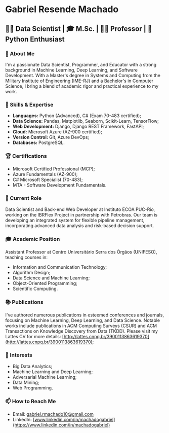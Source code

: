 # Gabriel Resende Machado

## 👨‍💻 Data Scientist | 🎓 M.Sc. | 👨‍🏫 Professor | 🐍 Python Enthusiast

### 🌟 About Me

I'm a passionate Data Scientist, Programmer, and Educator with a strong background in Machine Learning, Deep Learning, and Software Development. With a Master's degree in Systems and Computing from the Military Institute of Engineering (IME-RJ) and a Bachelor's in Computer Science, I bring a blend of academic rigor and practical experience to my work.

### 🔧 Skills & Expertise

- **Languages:** Python (Advanced), C# (Exam 70-483 certified);
- **Data Science:** Pandas, Matplotlib, Seaborn, Scikit-Learn, TensorFlow;
- **Web Development:** Django, Django REST Framework, FastAPI;
- **Cloud:** Microsoft Azure (AZ-900 certified);
- **Version Control:** Git, Azure DevOps;
- **Databases:** PostgreSQL.

### 🏆 Certifications

- Microsoft Certified Professional (MCP);
- Azure Fundamentals (AZ-900);
- C# Microsoft Specialist (70-483);
- MTA - Software Development Fundamentals.

### 🚀 Current Role

Data Scientist and Back-end Web Developer at Instituto ECOA PUC-Rio, working on the IBRFlex Project in partnership with Petrobras. Our team is developing an integrated system for flexible pipeline management, incorporating advanced data analysis and risk-based decision support.

### 🎓 Academic Position

Assistant Professor at Centro Universitário Serra dos Órgãos (UNIFESO), teaching courses in:
- Information and Communication Technology;
- Algorithm Design;
- Data Science and Machine Learning;
- Object-Oriented Programming;
- Scientific Computing.

### 📚 Publications

I've authored numerous publications in esteemed conferences and journals, focusing on Machine Learning, Deep Learning, and Data Science. Notable works include publications in ACM Computing Surveys (CSUR) and ACM Transactions on Knowledge Discovery from Data (TKDD). Please visit my Lattes CV for more details: [http://lattes.cnpq.br/3900113863619370](http://lattes.cnpq.br/3900113863619370);

### 🌱 Interests

- Big Data Analytics;
- Machine Learning and Deep Learning;
- Adversarial Machine Learning;
- Data Mining;
- Web Programming.

### 📫 How to Reach Me

- Email: gabriel.rmachado10@gmail.com
- LinkedIn: [www.linkedin.com/in/machadogabriel](https://www.linkedin.com/in/machadogabriel)
